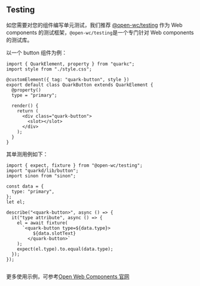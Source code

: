 ## Testing

如您需要对您的组件编写单元测试，我们推荐 [@open-wc/testing](https://open-wc.org/docs/testing/testing-package/) 作为 Web components 的测试框架，`@open-wc/testing`是一个专门针对 Web components 的测试库。

以一个 button 组件为例：

```tsx
import { QuarkElement, property } from "quarkc";
import style from "./style.css";

@customElement({ tag: "quark-button", style })
export default class QuarkButton extends QuarkElement {
  @property()
  type = "primary";

  render() {
    return (
      <div class="quark-button">
        <slot></slot>
      </div>
    );
  }
}
```

其单测用例如下：
```tsx
import { expect, fixture } from "@open-wc/testing";
import "quarkd/lib/button";
import sinon from "sinon";

const data = {
  type: "primary",
};
let el;

describe("<quark-button>", async () => {
  it("type attribute", async () => {
    el = await fixture(
      `<quark-button type=${data.type}>
          ${data.slotText}
        </quark-button>`
    );
    expect(el.type).to.equal(data.type);
  });
});


```

更多使用示例，可参考[Open Web Components 官网](https://open-wc.org/docs/testing/testing-package/)
